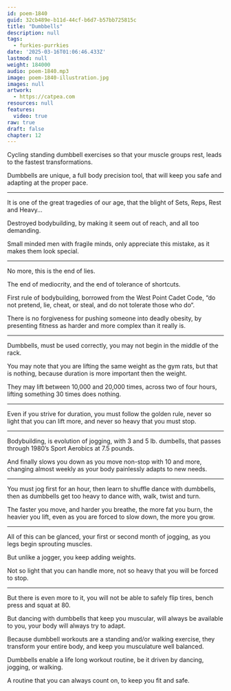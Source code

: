 ```yaml
---
id: poem-1840
guid: 32cb489e-b11d-44cf-b6d7-b57bb725815c
title: "Dumbbells"
description: null
tags:
  - furkies-purrkies
date: '2025-03-16T01:06:46.433Z'
lastmod: null
weight: 184000
audio: poem-1840.mp3
image: poem-1840-illustration.jpg
images: null
artwork:
  - https://catpea.com
resources: null
features:
  video: true
raw: true
draft: false
chapter: 12
---
```


Cycling standing dumbbell exercises so that your muscle groups rest,
leads to the fastest transformations.

Dumbbells are unique, a full body precision tool,
that will keep you safe and adapting at the proper pace.

---

It is one of the great tragedies of our age,
that the blight of Sets, Reps, Rest and Heavy…

Destroyed bodybuilding,
by making it seem out of reach, and all too demanding.

Small minded men with fragile minds,
only appreciate this mistake, as it makes them look special.

---

No more,
this is the end of lies.

The end of mediocrity,
and the end of tolerance of shortcuts.

First rule of bodybuilding, borrowed from the West Point Cadet Code,
“do not pretend, lie, cheat, or steal, and do not tolerate those who do“.

There is no forgiveness for pushing someone into deadly obesity,
by presenting fitness as harder and more complex than it really is.

---

Dumbbells, must be used correctly,
you may not begin in the middle of the rack.

You may note that you are lifting the same weight as the gym rats,
but that is nothing, because duration is more important then the weight.

They may lift between 10,000 and 20,000 times,
across two of four hours, lifting something 30 times does nothing.

---

Even if you strive for duration, you must follow the golden rule,
never so light that you can lift more, and never so heavy that you must stop.

---

Bodybuilding, is evolution of jogging, with 3 and 5 lb. dumbells,
that passes through 1980’s Sport Aerobics at 7.5 pounds.

And finally slows you down as you move non-stop with 10 and more,
changing almost weekly as your body painlessly adapts to new needs.

---

You must jog first for an hour, then learn to shuffle dance with dumbbells,
then as dumbbells get too heavy to dance with, walk, twist and turn.

The faster you move, and harder you breathe, the more fat you burn,
the heavier you lift, even as you are forced to slow down, the more you grow.

---

All of this can be glanced, your first or second month of jogging,
as you legs begin sprouting muscles.

But unlike a jogger,
you keep adding weights.

Not so light that you can handle more,
not so heavy that you will be forced to stop.

---

But there is even more to it,
you will not be able to safely flip tires, bench press and squat at 80.

But dancing with dumbbells that keep you muscular,
will always be available to you, your body will always try to adapt.

Because dumbbell workouts are a standing and/or walking exercise,
they transform your entire body, and keep you musculature well balanced.

Dumbbells enable a life long workout routine,
be it driven by dancing, jogging, or walking.

A routine that you can always count on,
to keep you fit and safe.
